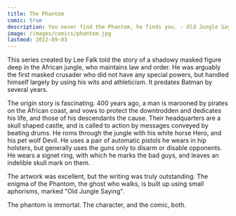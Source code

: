 ```yaml
---
title: The Phantom
comic: true
description: You never find the Phantom, he finds you. - Old Jungle Saying
image: /images/comics/phantom.jpg
lastmod: 2022-09-03
---
```


This series created by Lee Falk told the story of a shadowy masked figure deep in the African jungle, who maintains law and order. He was arguably the first masked crusader who did not have any special powers, but handled himself largely by using his wits and athleticism. It predates Batman by several years.

The origin story is fascinating. 400 years ago, a man is marooned by pirates on the African coast, and vows to protect the downtrodden and dedicates his life, and those of his descendants the cause. Their headquarters are a skull shaped castle, and is called to action by messages conveyed by beating drums. He roms through the jungle with his white horse Hero, and his pet wolf Devil. He uses a pair of automatic pistols he wears in hip holsters, but generally uses the guns only to disarm or disable opponents. He wears a signet ring, with which he marks the bad guys, and leaves an indelible skull mark on them.

The artwork was excellent, but the writing was truly outstanding. The enigma of the Phantom, the ghost who walks, is built up using small aphorisms, marked "Old Jungle Saying".

The phantom is immortal. The character, and the comic, both.
